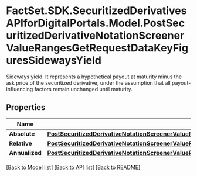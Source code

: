 # FactSet.SDK.SecuritizedDerivativesAPIforDigitalPortals.Model.PostSecuritizedDerivativeNotationScreenerValueRangesGetRequestDataKeyFiguresSidewaysYield
Sideways yield. It represents a hypothetical payout at maturity minus the ask price of the securitized derivative, under the assumption that all payout-influencing factors remain unchanged until maturity.

## Properties

Name | Type | Description | Notes
------------ | ------------- | ------------- | -------------
**Absolute** | [**PostSecuritizedDerivativeNotationScreenerValueRangesGetRequestDataKeyFiguresSidewaysYieldAbsolute**](PostSecuritizedDerivativeNotationScreenerValueRangesGetRequestDataKeyFiguresSidewaysYieldAbsolute.md) |  | [optional] 
**Relative** | [**PostSecuritizedDerivativeNotationScreenerValueRangesGetRequestDataKeyFiguresSidewaysYieldRelative**](PostSecuritizedDerivativeNotationScreenerValueRangesGetRequestDataKeyFiguresSidewaysYieldRelative.md) |  | [optional] 
**Annualized** | [**PostSecuritizedDerivativeNotationScreenerValueRangesGetRequestDataKeyFiguresSidewaysYieldAnnualized**](PostSecuritizedDerivativeNotationScreenerValueRangesGetRequestDataKeyFiguresSidewaysYieldAnnualized.md) |  | [optional] 

[[Back to Model list]](../README.md#documentation-for-models) [[Back to API list]](../README.md#documentation-for-api-endpoints) [[Back to README]](../README.md)

